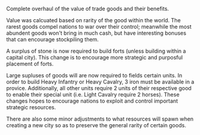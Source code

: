 Complete overhaul of the value of trade goods and their benefits.

Value was calcuated based on rarity of the good within the world. The rarest goods compel nations to war over their control; meanwhile the most abundent goods won't bring in much cash, 
but have interesting bonuses that can encourage stockpiling them. 

A surplus of stone is now required to build forts (unless building within a capital city). This change is to encourage more strategic and purposful placement of forts.

Large supluses of goods will are now required to fields certain units. In order to build Heavy Infantry or Heavy Cavalry, 3 iron must be available in a provice. 
Additionally, all other units require 2 units of their respective good to enable their special unit (i.e. Light Cavalry require 2 horses).
These changes hopes to encourage nations to exploit and control important strategic resources.

There are also some minor adjustments to what resources will spawn when creating a new city so as to preserve the general rarity of certain goods.
